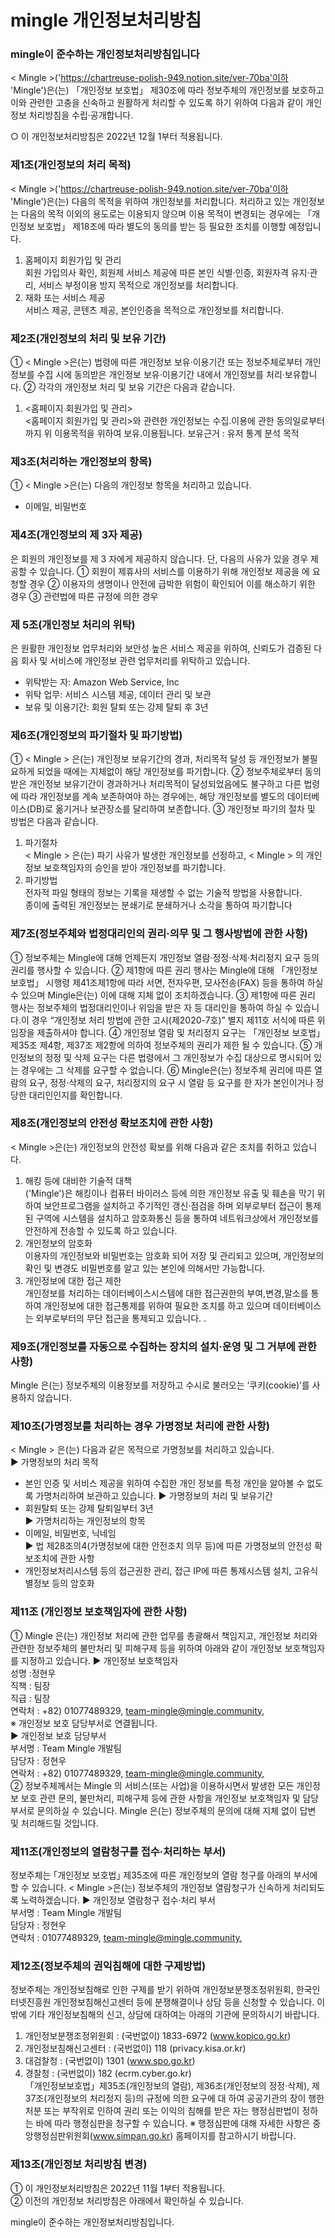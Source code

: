 # mingle 개인정보처리방침					
### mingle이 준수하는 개인정보처리방침입니다
					
< Mingle >('https://chartreuse-polish-949.notion.site/ver-70ba'이하 'Mingle')은(는) 「개인정보 보호법」 제30조에 따라 정보주체의 개인정보를 보호하고 이와 관련한 고충을 신속하고 원활하게 처리할 수 있도록 하기 위하여 다음과 같이 개인정보 처리방침을 수립·공개합니다.
					
○ 이 개인정보처리방침은 2022년 12월 1부터 적용됩니다.		
					
					
### 제1조(개인정보의 처리 목적) 
< Mingle >('https://chartreuse-polish-949.notion.site/ver-70ba'이하 'Mingle')은(는) 다음의 목적을 위하여 개인정보를 처리합니다. 처리하고 있는 개인정보는 다음의 목적 이외의 용도로는 이용되지 않으며 이용 목적이 변경되는 경우에는 「개인정보 보호법」 제18조에 따라 별도의 동의를 받는 등 필요한 조치를 이행할 예정입니다.
1. 홈페이지 회원가입 및 관리				
회원 가입의사 확인, 회원제 서비스 제공에 따른 본인 식별·인증, 회원자격 유지·관리, 서비스 부정이용 방지 목적으로 개인정보를 처리합니다.
2. 재화 또는 서비스 제공					
서비스 제공, 콘텐츠 제공, 본인인증을 목적으로 개인정보를 처리합니다.	

### 제2조(개인정보의 처리 및 보유 기간)				
① < Mingle >은(는) 법령에 따른 개인정보 보유·이용기간 또는 정보주체로부터 개인정보를 수집 시에 동의받은 개인정보 보유·이용기간 내에서 개인정보를 처리·보유합니다.
② 각각의 개인정보 처리 및 보유 기간은 다음과 같습니다.		
1.	<홈페이지 회원가입 및 관리>					
<홈페이지 회원가입 및 관리>와 관련한 개인정보는 수집.이용에 관한 동의일로부터까지 위 이용목적을 위하여 보유.이용됩니다.
보유근거 : 유저 통계 분석 목적				
					
					
### 제3조(처리하는 개인정보의 항목) 				
①	 < Mingle >은(는) 다음의 개인정보 항목을 처리하고 있습니다.		
-	이메일, 비밀번호				
					
### 제4조(개인정보의 제 3자 제공)
<Mingle>은 회원의 개인정보를 제 3 자에게 제공하지 않습니다. 단, 다음의 사유가 있을 경우 제공할 수 있습니다. 
① 회원이 제휴사의 서비스를 이용하기 위해 개인정보 제공을 <Mingle>에 요청할 경우
②  이용자의 생명이나 안전에 급박한 위험이 확인되어 이를 해소하기 위한 경우
③  관련법에 따른 규정에 의한 경우

### 제 5조(개인정보 처리의 위탁)
 <Mingle>은 원활한 개인정보 업무처리와 보안성 높은 서비스 제공을 위하여, 신뢰도가 검증된 다음 회사 및 서비스에 개인정보 관련 업무처리를 위탁하고 있습니다.
-	위탁받는 자: Amazon Web Service, Inc
-	위탁 업무: 서비스 시스템 제공, 데이터 관리 및 보관
-	보유 및 이용기간: 회원 탈퇴 또는 강제 탈퇴 후 3년

### 제6조(개인정보의 파기절차 및 파기방법)				
① < Mingle > 은(는) 개인정보 보유기간의 경과, 처리목적 달성 등 개인정보가 불필요하게 되었을 때에는 지체없이 해당 개인정보를 파기합니다.
② 정보주체로부터 동의받은 개인정보 보유기간이 경과하거나 처리목적이 달성되었음에도 불구하고 다른 법령에 따라 개인정보를 계속 보존하여야 하는 경우에는, 해당 개인정보를 별도의 데이터베이스(DB)로 옮기거나 보관장소를 달리하여 보존합니다.
③ 개인정보 파기의 절차 및 방법은 다음과 같습니다.			
1. 파기절차					
< Mingle > 은(는) 파기 사유가 발생한 개인정보를 선정하고, < Mingle > 의 개인정보 보호책임자의 승인을 받아 개인정보를 파기합니다.
2. 파기방법					
전자적 파일 형태의 정보는 기록을 재생할 수 없는 기술적 방법을 사용합니다.	
종이에 출력된 개인정보는 분쇄기로 분쇄하거나 소각을 통하여 파기합니다	

### 제7조(정보주체와 법정대리인의 권리·의무 및 그 행사방법에 관한 사항)		
① 정보주체는 Mingle에 대해 언제든지 개인정보 열람·정정·삭제·처리정지 요구 등의 권리를 행사할 수 있습니다.
② 제1항에 따른 권리 행사는 Mingle에 대해 「개인정보 보호법」 시행령 제41조제1항에 따라 서면, 전자우편, 모사전송(FAX) 등을 통하여 하실 수 있으며 Mingle은(는) 이에 대해 지체 없이 조치하겠습니다.
③ 제1항에 따른 권리 행사는 정보주체의 법정대리인이나 위임을 받은 자 등 대리인을 통하여 하실 수 있습니다.이 경우 “개인정보 처리 방법에 관한 고시(제2020-7호)” 별지 제11호 서식에 따른 위임장을 제출하셔야 합니다.
④ 개인정보 열람 및 처리정지 요구는 「개인정보 보호법」 제35조 제4항, 제37조 제2항에 의하여 정보주체의 권리가 제한 될 수 있습니다.
⑤ 개인정보의 정정 및 삭제 요구는 다른 법령에서 그 개인정보가 수집 대상으로 명시되어 있는 경우에는 그 삭제를 요구할 수 없습니다.
⑥ Mingle은(는) 정보주체 권리에 따른 열람의 요구, 정정·삭제의 요구, 처리정지의 요구 시 열람 등 요구를 한 자가 본인이거나 정당한 대리인인지를 확인합니다.

### 제8조(개인정보의 안전성 확보조치에 관한 사항)			
< Mingle >은(는) 개인정보의 안전성 확보를 위해 다음과 같은 조치를 취하고 있습니다.	
1. 해킹 등에 대비한 기술적 대책				
<Mingle>('Mingle')은 해킹이나 컴퓨터 바이러스 등에 의한 개인정보 유출 및 훼손을 막기 위하여 보안프로그램을 설치하고 주기적인 갱신·점검을 하며 외부로부터 접근이 통제된 구역에 시스템을 설치하고 암호화통신 등을 통하여 네트워크상에서 개인정보를 안전하게 전송할 수 있도록 하고 있습니다.
2. 개인정보의 암호화					
이용자의 개인정보와 비밀번호는 암호화 되어 저장 및 관리되고 있으며, 개인정보의 확인 및 변경도 비밀번호를 알고 있는 본인에 의해서만 가능합니다.
3. 개인정보에 대한 접근 제한				
개인정보를 처리하는 데이터베이스시스템에 대한 접근권한의 부여,변경,말소를 통하여 개인정보에 대한 접근통제를 위하여 필요한 조치를 하고 있으며 데이터베이스는  외부로부터의 무단 접근을 통제되고 있습니다. .

### 제9조(개인정보를 자동으로 수집하는 장치의 설치·운영 및 그 거부에 관한 사항)	
Mingle 은(는) 정보주체의 이용정보를 저장하고 수시로 불러오는 ‘쿠키(cookie)’를 사용하지 않습니다.

### 제10조(가명정보를 처리하는 경우 가명정보 처리에 관한 사항)		
< Mingle > 은(는) 다음과 같은 목적으로 가명정보를 처리하고 있습니다.		
▶ 가명정보의 처리 목적					
- 본인 인증 및 서비스 제공을 위하여 수집한 개인 정보를 특정 개인을 알아볼 수 없도록 가명처리하여 보관하고 있습니다.
▶ 가명정보의 처리 및 보유기간				
- 회원탈퇴 또는 강제 탈퇴일부터 3년				
▶ 가명처리하는 개인정보의 항목				
- 이메일, 비밀번호, 닉네임				
▶ 법 제28조의4(가명정보에 대한 안전조치 의무 등)에 따른 가명정보의 안전성 확보조치에 관한 사항
- 개인정보처리시스템 등의 접근권한 관리, 접근 IP에 따른 통제시스템 설치, 고유식별정보 등의
암호화					

### 제11조 (개인정보 보호책임자에 관한 사항) 			
① Mingle 은(는) 개인정보 처리에 관한 업무를 총괄해서 책임지고, 개인정보 처리와 관련한 정보주체의 불만처리 및 피해구제 등을 위하여 아래와 같이 개인정보 보호책임자를 지정하고 있습니다.
▶ 개인정보 보호책임자					
성명 :정현우					
직책 : 팀장					
직급 : 팀장					
연락처 : +82) 01077489329, team-mingle@mingle.community,			
※ 개인정보 보호 담당부서로 연결됩니다.			
▶ 개인정보 보호 담당부서				
부서명 : Team Mingle 개발팀					
담당자 : 정현우					
연락처 : +82) 01077489329, team-mingle@mingle.community,		
② 정보주체께서는 Mingle 의 서비스(또는 사업)을 이용하시면서 발생한 모든 개인정보 보호 관련 문의, 불만처리, 피해구제 등에 관한 사항을 개인정보 보호책임자 및 담당부서로 문의하실 수 있습니다. Mingle 은(는) 정보주체의 문의에 대해 지체 없이 답변 및 처리해드릴 것입니다.

### 제11조(개인정보의 열람청구를 접수·처리하는 부서)			
정보주체는 ｢개인정보 보호법｣ 제35조에 따른 개인정보의 열람 청구를 아래의 부서에 할 수 있습니다.
< Mingle >은(는) 정보주체의 개인정보 열람청구가 신속하게 처리되도록 노력하겠습니다. 
▶ 개인정보 열람청구 접수·처리 부서				
부서명 : Team Mingle 개발팀					
담당자 : 정현우					
연락처 : 01077489329, team-mingle@mingle.community,		

### 제12조(정보주체의 권익침해에 대한 구제방법)			
정보주체는 개인정보침해로 인한 구제를 받기 위하여 개인정보분쟁조정위원회, 한국인터넷진흥원 개인정보침해신고센터 등에 분쟁해결이나 상담 등을 신청할 수 있습니다. 이 밖에 기타 개인정보침해의 신고, 상담에 대하여는 아래의 기관에 문의하시기 바랍니다.
1. 개인정보분쟁조정위원회 : (국번없이) 1833-6972 (www.kopico.go.kr)		
2. 개인정보침해신고센터 : (국번없이) 118 (privacy.kisa.or.kr)		
3. 대검찰청 : (국번없이) 1301 (www.spo.go.kr)			
4. 경찰청 : (국번없이) 182 (ecrm.cyber.go.kr)			
「개인정보보호법」제35조(개인정보의 열람), 제36조(개인정보의 정정·삭제), 제37조(개인정보의 처리정지 등)의 규정에 의한 요구에 대 하여 공공기관의 장이 행한 처분 또는 부작위로 인하여 권리 또는 이익의 침해를 받은 자는 행정심판법이 정하는 바에 따라 행정심판을 청구할 수 있습니다.
※ 행정심판에 대해 자세한 사항은 중앙행정심판위원회(www.simpan.go.kr) 홈페이지를 참고하시기 바랍니다.

### 제13조(개인정보 처리방침 변경)				
① 이 개인정보처리방침은 2022년 11월 1부터 적용됩니다.		
② 이전의 개인정보 처리방침은 아래에서 확인하실 수 있습니다.		


mingle이 준수하는 개인정보처리방침입니다. 

